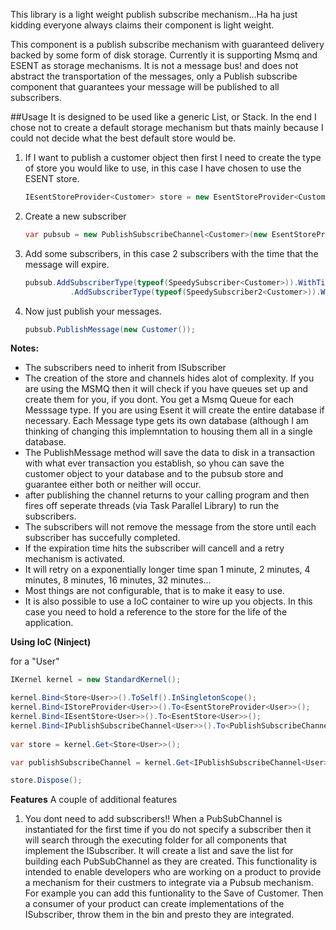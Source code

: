 This library is a light weight publish subscribe mechanism...Ha ha just kidding everyone always claims their component is light weight.

This component is a publish subscribe mechanism with guaranteed delivery backed by some form of disk storage. 
Currently it is supporting Msmq and ESENT as storage mechanisms.
It is not a message bus! and does not abstract the transportation of the messages, only a Publish subscribe component that 
guarantees your message will be published to all subscribers.

##Usage
It is designed to be used like a generic List, or Stack. In the end I chose not to create a default storage mechanism but thats mainly because I could not decide
what the best default store would be. 

1. If I want to publish a customer object then first I need to create the type of store you would like to use, in this case I have chosen to use the ESENT store.

    ```cs 
	IEsentStoreProvider<Customer> store = new EsentStoreProvider<Customer>();
    ```
    
2. Create a new subscriber

    ```cs 
	var pubsub = new PublishSubscribeChannel<Customer>(new EsentStoreProvider<Customer>()); 
    ```
    
3. Add some subscribers, in this case 2 subscribers with the time that the message will expire.

    ```cs 
	pubsub.AddSubscriberType(typeof(SpeedySubscriber<Customer>)).WithTimeToExpire(new TimeSpan(0, 1, 0))
              .AddSubscriberType(typeof(SpeedySubscriber2<Customer>)).WithTimeToExpire(new TimeSpan(0, 0, 100));
    ```

4. Now just publish your messages.

    ```cs 
    pubsub.PublishMessage(new Customer());
    ```
    
**Notes:**
- The subscribers need to inherit from ISubscriber
- The creation of the store and channels hides alot of complexity. If you are using the MSMQ then it will check if you have queues set up and create them for you, if you dont.
You get a Msmq Queue for each Messsage type.
If you are using Esent it will create the entire database if necessary. Each Message type gets its own database (although I am thinking of changing this implemntation to
housing them all in a single database.
- The PublishMessage method will save the data to disk in a transaction with what ever transaction you establish, so yhou can save the customer object to 
your database and to the pubsub store and guarantee either both or neither will occur.
- after publishing the channel returns to your calling program and then fires off seperate threads (via Task Parallel Library) to run the subscribers.
- The subscribers will not remove the message from the store until each subscriber has succefully completed.
- If the expiration time hits the subscriber will cancell  and a retry mechanism is activated.
- It will retry on a exponentially longer time span 1 minute, 2 minutes, 4 minutes, 8 minutes, 16 minutes, 32 minutes... 
- Most things are not configurable, that is to make it easy to use.
- It is also possible to use a IoC container to wire up you objects. In this case you need to hold a reference to the store for the life of the application. 

**Using IoC (Ninject)**

for a "User"

```cs
IKernel kernel = new StandardKernel();

kernel.Bind<Store<User>>().ToSelf().InSingletonScope();
kernel.Bind<IStoreProvider<User>>().To<EsentStoreProvider<User>>();
kernel.Bind<IEsentStore<User>>().To<EsentStore<User>>();
kernel.Bind<IPublishSubscribeChannel<User>>().To<PublishSubscribeChannel<User>>();
            
var store = kernel.Get<Store<User>>();

var publishSubscribeChannel = kernel.Get<IPublishSubscribeChannel<User>>();

store.Dispose();
```

**Features** A couple of additional features
1) You dont need to add subscribers!! 
When a PubSubChannel is instantiated for the first time if you do not specify a subscriber
then it will search through the executing folder for all components that implement the ISubscriber<YourmatchingType>. It will create a list and save the list for building
each PubSubChannel as they are created.
This functionality is intended to enable developers who are working on a product to provide a mechanism for their custmers to integrate via a Pubsub mechanism.
For example you can add this funtionality to the Save of Customer. 
Then a consumer of your product can create implementations of the ISubscriber<Customer>, throw them in the bin and presto they are integrated.
